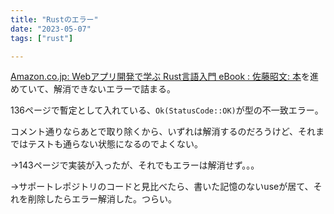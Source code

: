 ```yaml
---
title: "Rustのエラー"
date: "2023-05-07"
tags: ["rust"]

---
```


[Amazon.co.jp: Webアプリ開発で学ぶ Rust言語入門 eBook : 佐藤昭文: 本](https://www.amazon.co.jp/gp/product/B0BKK824ZW/)を進めていて、解消できないエラーで詰まる。

136ページで暫定として入れている、`Ok(StatusCode::OK)`が型の不一致エラー。

コメント通りならあとで取り除くから、いずれは解消するのだろうけど、それまではテストも通らない状態になるのでよくない。

→143ページで実装が入ったが、それでもエラーは解消せず。。。

→サポートレポジトリのコードと見比べたら、書いた記憶のないuseが居て、それを削除したらエラー解消した。つらい。
